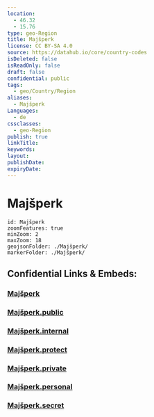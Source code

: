 ```yaml
---
location:
  - 46.32
  - 15.76
type: geo-Region
title: Majšperk
license: CC BY-SA 4.0
source: https://datahub.io/core/country-codes
isDeleted: false
isReadOnly: false
draft: false
confidential: public
tags:
  - geo/Country/Region
aliases:
  - Majšperk
Languages:
  - de
cssclasses:
  - geo-Region
publish: true
linkTitle:
keywords:
layout:
publishDate:
expiryDate:
---
```


# Majšperk

```leaflet
id: Majšperk
zoomFeatures: true 
minZoom: 2 
maxZoom: 18
geojsonFolder: ./Majšperk/
markerFolder: ./Majšperk/
```


## Confidential Links & Embeds: 

### [Majšperk](/_Standards/Earth/Continent/Europe/Europe~Central/Slovenia/Regions~Slovenia/Podravska/counties~Podravska/Majšperk.md) 

### [Majšperk.public](/_public/Earth/Continent/Europe/Europe~Central/Slovenia/Regions~Slovenia/Podravska/counties~Podravska/Majšperk.public.md) 

### [Majšperk.internal](/_internal/Earth/Continent/Europe/Europe~Central/Slovenia/Regions~Slovenia/Podravska/counties~Podravska/Majšperk.internal.md) 

### [Majšperk.protect](/_protect/Earth/Continent/Europe/Europe~Central/Slovenia/Regions~Slovenia/Podravska/counties~Podravska/Majšperk.protect.md) 

### [Majšperk.private](/_private/Earth/Continent/Europe/Europe~Central/Slovenia/Regions~Slovenia/Podravska/counties~Podravska/Majšperk.private.md) 

### [Majšperk.personal](/_personal/Earth/Continent/Europe/Europe~Central/Slovenia/Regions~Slovenia/Podravska/counties~Podravska/Majšperk.personal.md) 

### [Majšperk.secret](/_secret/Earth/Continent/Europe/Europe~Central/Slovenia/Regions~Slovenia/Podravska/counties~Podravska/Majšperk.secret.md)

